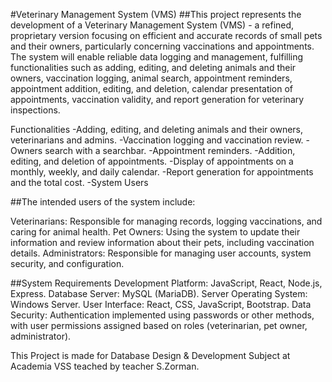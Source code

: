 #Veterinary Management System (VMS)
##This project represents the development of a Veterinary Management System (VMS) - a refined, proprietary version focusing on efficient and accurate records of small pets and their owners, particularly concerning vaccinations and appointments. The system will enable reliable data logging and management, fulfilling functionalities such as adding, editing, and deleting animals and their owners, vaccination logging, animal search, appointment reminders, appointment addition, editing, and deletion, calendar presentation of appointments, vaccination validity, and report generation for veterinary inspections.

Functionalities
-Adding, editing, and deleting animals and their owners, veterinarians and admins.
-Vaccination logging and vaccination review.
-Owners search with a searchbar.
-Appointment reminders.
-Addition, editing, and deletion of appointments.
-Display of appointments on a monthly, weekly, and daily calendar.
-Report generation for appointments and the total cost.
-System Users

##The intended users of the system include:

Veterinarians: Responsible for managing records, logging vaccinations, and caring for animal health.
Pet Owners: Using the system to update their information and review information about their pets, including vaccination details.
Administrators: Responsible for managing user accounts, system security, and configuration.

##System Requirements
Development Platform: JavaScript, React, Node.js, Express.
Database Server: MySQL (MariaDB).
Server Operating System: Windows Server.
User Interface: React, CSS, JavaScript, Bootstrap.
Data Security: Authentication implemented using passwords or other methods, with user permissions assigned based on roles (veterinarian, pet owner, administrator).

This Project is made for Database Design & Development Subject at Academia VSS teached by teacher S.Zorman.
